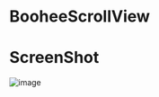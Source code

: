 # BooheeScrollView

# ScreenShot


![image](https://github.com/zhaozhentao/BooheeScrollView/blob/master/screenshot/screen.gif)
